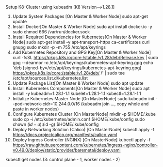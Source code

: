 Setup K8-Cluster using kubeadm [K8 Version-->1.28.1]
1. Update System Packages [On Master & Worker Node]
sudo apt-get update
2. Install Docker[On Master & Worker Node]
sudo apt install docker.io -y
sudo chmod 666 /var/run/docker.sock
3. Install Required Dependencies for Kubernetes[On Master & Worker Node]
sudo apt-get install -y apt-transport-https ca-certificates curl gnupg
sudo mkdir -p -m 755 /etc/apt/keyrings
4. Add Kubernetes Repository and GPG Key[On Master & Worker Node]
curl -fsSL https://pkgs.k8s.io/core:/stable:/v1.28/deb/Release.key | sudo gpg --dearmor -o /etc/apt/keyrings/kubernetes-apt-keyring.gpg
echo 'deb [signed-by=/etc/apt/keyrings/kubernetes-apt-keyring.gpg] https://pkgs.k8s.io/core:/stable:/v1.28/deb/ /' | sudo tee /etc/apt/sources.list.d/kubernetes.list
5. Update Package List[On Master & Worker Node]
sudo apt update
6. Install Kubernetes Components[On Master & Worker Node]
sudo apt install -y kubeadm=1.28.1-1.1 kubelet=1.28.1-1.1 kubectl=1.28.1-1.1
7. Initialize Kubernetes Master Node [On MasterNode]
sudo kubeadm init --pod-network-cidr=10.244.0.0/16
(kubeadm join ..., copy whole and paste in worker nodes)
9. Configure Kubernetes Cluster [On MasterNode]
mkdir -p $HOME/.kube
sudo cp -i /etc/kubernetes/admin.conf $HOME/.kube/config
sudo chown $(id -u):$(id -g) $HOME/.kube/config
10. Deploy Networking Solution (Calico) [On MasterNode]
kubectl apply -f https://docs.projectcalico.org/manifests/calico.yaml
11. Deploy Ingress Controller (NGINX) [On MasterNode]
kubectl apply -f https://raw.githubusercontent.com/kubernetes/ingress-nginx/controller-v0.49.0/deploy/static/provider/baremetal/deploy.yaml

kubectl get nodes (3: control plane - 1, worker nodes - 2)

